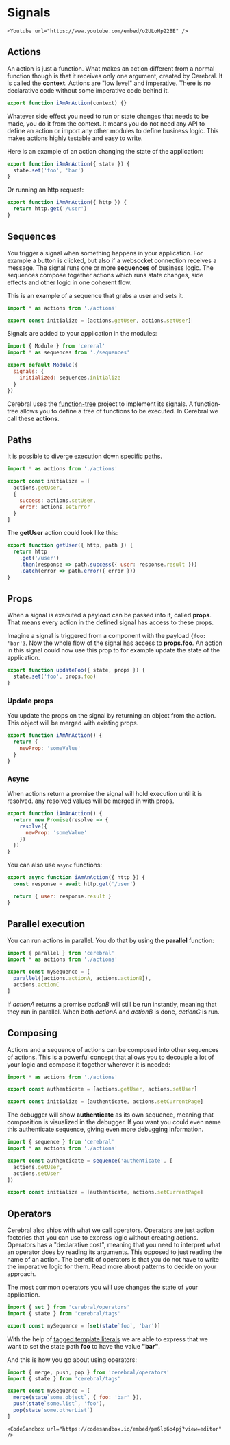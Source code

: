 # Signals

```marksy
<Youtube url="https://www.youtube.com/embed/o2ULoHp22BE" />
```

## Actions

An action is just a function. What makes an action different from a normal function though is that it receives only one argument, created by Cerebral. It is called the **context**. Actions are "low level" and imperative. There is no declarative code without some imperative code behind it.

```js
export function iAmAnAction(context) {}
```

Whatever side effect you need to run or state changes that needs to be made, you do it from the context. It means you do not need any API to define an action or import any other modules to define business logic. This makes actions highly testable and easy to write.

Here is an example of an action changing the state of the application:

```js
export function iAmAnAction({ state }) {
  state.set('foo', 'bar')
}
```

Or running an http request:

```js
export function iAmAnAction({ http }) {
  return http.get('/user')
}
```

## Sequences

You trigger a signal when something happens in your application. For example a button is clicked, but also if a websocket connection receives a message. The signal runs one or more **sequences** of business logic. The sequences compose together actions which runs state changes, side effects and other logic in one coherent flow.

This is an example of a sequence that grabs a user and sets it.

```js
import * as actions from './actions'

export const initialize = [actions.getUser, actions.setUser]
```

Signals are added to your application in the modules:

```js
import { Module } from 'cereral'
import * as sequences from './sequences'

export default Module({
  signals: {
    initialized: sequences.initialize
  }
})
```

Cerebral uses the [function-tree](https://github.com/cerebral/cerebral/tree/master/packages/node_modules/function-tree) project to implement its signals. A function-tree allows you to define a tree of functions to be executed. In Cerebral we call these **actions**.

## Paths

It is possible to diverge execution down specific paths.

```js
import * as actions from './actions'

export const initialize = [
  actions.getUser,
  {
    success: actions.setUser,
    error: actions.setError
  }
]
```

The **getUser** action could look like this:

```js
export function getUser({ http, path }) {
  return http
    .get('/user')
    .then(response => path.success({ user: response.result }))
    .catch(error => path.error({ error }))
}
```

## Props

When a signal is executed a payload can be passed into it, called **props**. That means every action in the defined signal has access to these props.

Imagine a signal is triggered from a component with the payload `{foo: 'bar'}`. Now the whole flow of the signal has access to **props.foo**. An action in this signal could now use this prop to for example update the state of the application.

```js
export function updateFoo({ state, props }) {
  state.set('foo', props.foo)
}
```

### Update props

You update the props on the signal by returning an object from the action. This object will be merged with existing props.

```js
export function iAmAnAction() {
  return {
    newProp: 'someValue'
  }
}
```

### Async

When actions return a promise the signal will hold execution until it is resolved. any resolved values will be merged in with props.

```js
export function iAmAnAction() {
  return new Promise(resolve => {
    resolve({
      newProp: 'someValue'
    })
  })
}
```

You can also use `async` functions:

```js
export async function iAmAnAction({ http }) {
  const response = await http.get('/user')

  return { user: response.result }
}
```

## Parallel execution

You can run actions in parallel. You do that by using the **parallel** function:

```js
import { parallel } from 'cerebral'
import * as actions from './actions'

export const mySequence = [
  parallel([actions.actionA, actions.actionB]),
  actions.actionC
]
```

If _actionA_ returns a promise _actionB_ will still be run instantly, meaning that they run in parallel. When both _actionA_ and _actionB_ is done, _actionC_ is run.

## Composing

Actions and a sequence of actions can be composed into other sequences of actions. This is a powerful concept that allows you to decouple a lot of your logic and compose it together wherever it is needed:

```js
import * as actions from './actions'

export const authenticate = [actions.getUser, actions.setUser]

export const initialize = [authenticate, actions.setCurrentPage]
```

The debugger will show **authenticate** as its own sequence, meaning that composition is visualized in the debugger. If you want you could even name this authenticate sequence, giving even more debugging information.

```js
import { sequence } from 'cerebral'
import * as actions from './actions'

export const authenticate = sequence('authenticate', [
  actions.getUser,
  actions.setUser
])

export const initialize = [authenticate, actions.setCurrentPage]
```

## Operators

Cerebral also ships with what we call operators. Operators are just action factories that you can use to express logic without creating actions. Operators has a "declarative cost", meaning that you need to interpret what an operator does by reading its arguments. This opposed to just reading the name of an action. The benefit of operators is that you do not have to write the imperative logic for them. Read more about patterns to decide on your approach.

The most common operators you will use changes the state of your application.

```js
import { set } from 'cerebral/operators'
import { state } from 'cerebral/tags'

export const mySequence = [set(state`foo`, 'bar')]
```

With the help of [tagged template literals](https://developer.mozilla.org/en-US/docs/Web/JavaScript/Reference/Template_literals#Tagged_template_literals) we are able to express that we want to set the state path **foo** to have the value **"bar"**.

And this is how you go about using operators:

```js
import { merge, push, pop } from 'cerebral/operators'
import { state } from 'cerebral/tags'

export const mySequence = [
  merge(state`some.object`, { foo: 'bar' }),
  push(state`some.list`, 'foo'),
  pop(state`some.otherList`)
]
```

```marksy
<CodeSandbox url="https://codesandbox.io/embed/pm6lp6o4pj?view=editor" />
```
